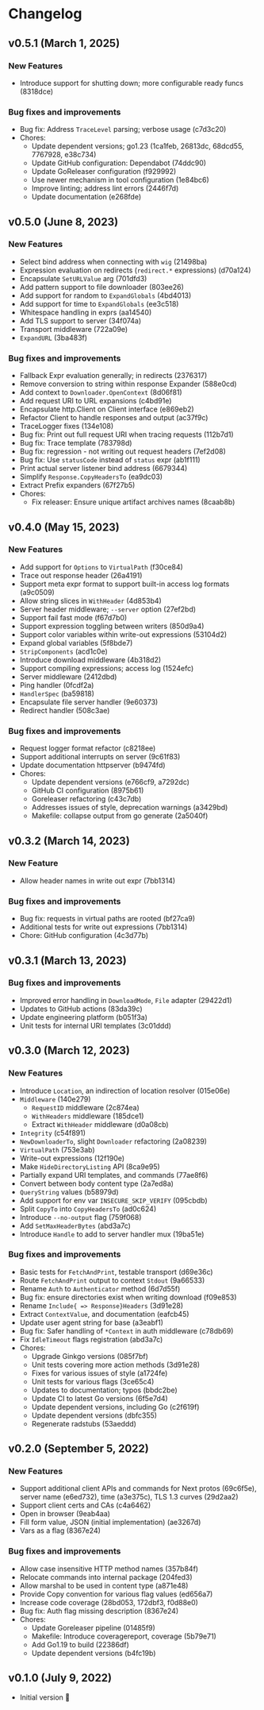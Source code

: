 # Changelog

## v0.5.1 (March 1, 2025)

### New Features

* Introduce support for shutting down; more configurable ready funcs (8318dce)

### Bug fixes and improvements

* Bug fix: Address `TraceLevel` parsing; verbose usage (c7d3c20)
* Chores:
    * Update dependent versions; go1.23 (1ca1feb, 26813dc, 68dcd55, 7767928, e38c734)
    * Update GitHub configuration: Dependabot (74ddc90)
    * Update GoReleaser configuration (f929992)
    * Use newer mechanism in tool configuration (1e84bc6)
    * Improve linting; address lint errors (2446f7d)
    * Update documentation (e268fde)

## v0.5.0 (June 8, 2023)

### New Features
* Select bind address when connecting with `wig` (21498ba)
* Expression evaluation on redirects (`redirect.*` expressions) (d70a124)
* Encapsulate `SetURLValue` arg (701dfd3)
* Add pattern support to file downloader (803ee26)
* Add support for random to `ExpandGlobals` (4bd4013)
* Add support for time to `ExpandGlobals` (ee3c518)
* Whitespace handling in exprs (aa14540)
* Add TLS support to server (34f074a)
* Transport middleware (722a09e)
* `ExpandURL` (3ba483f)

### Bug fixes and improvements

* Fallback Expr evaluation generally; in redirects (2376317)
* Remove conversion to string within response Expander (588e0cd)
* Add context to `Downloader.OpenContext` (8d06f81)
* Add request URI to URL expansions (c4bd91e)
* Encapsulate http.Client on Client interface (e869eb2)
* Refactor Client to handle responses and output (ac37f9c)
* TraceLogger fixes (134e108)
* Bug fix: Print out full request URI when tracing requests (112b7d1)
* Bug fix: Trace template (783798d)
* Bug fix: regression - not writing out request headers (7ef2d08)
* Bug fix: Use `statusCode` instead of `status` expr (ab1f111)
* Print actual server listener bind address (6679344)
* Simplify `Response.CopyHeadersTo` (ea9dc03)
* Extract Prefix expanders (67f27b5)
* Chores:
    * Fix releaser: Ensure unique artifact archives names (8caab8b)

## v0.4.0 (May 15, 2023)

### New Features

* Add support for `Options` to `VirtualPath` (f30ce84)
* Trace out response header (26a4191)
* Support meta expr format to support built-in access log formats (a9c0509)
* Allow string slices in `WithHeader` (4d853b4)
* Server header middleware; `--server` option (27ef2bd)
* Support fail fast mode (f67d7b0)
* Support expression toggling between writers (850d9a4)
* Support color variables within write-out expressions (53104d2)
* Expand global variables (5f8bde7)
* `StripComponents` (acd1c0e)
* Introduce download middleware (4b318d2)
* Support compiling expressions; access log (1524efc)
* Server middleware (2412dbd)
* Ping handler (0fcdf2a)
* `HandlerSpec` (ba59818)
* Encapsulate file server handler (9e60373)
* Redirect handler (508c3ae)

### Bug fixes and improvements

* Request logger format refactor (c8218ee)
* Support additional interrupts on server (9c61f83)
* Update documentation httpserver (b9474fd)
* Chores:
    * Update dependent versions (e766cf9, a7292dc)
    * GitHub CI configuration (8975b61)
    * Goreleaser refactoring (c43c7db)
    * Addresses issues of style, deprecation warnings (a3429bd)
    * Makefile: collapse output from go generate (2a5040f)

## v0.3.2 (March 14, 2023)

### New Feature

* Allow header names in write out expr (7bb1314)

### Bug fixes and improvements

* Bug fix: requests in virtual paths are rooted (bf27ca9)
* Additional tests for write out expressions (7bb1314)
* Chore: GitHub configuration (4c3d77b)

## v0.3.1 (March 13, 2023)

### Bug fixes and improvements

* Improved error handling in `DownloadMode`, `File` adapter (29422d1)
* Updates to GitHub actions (83da39c)
* Update engineering platform (b051f3a)
* Unit tests for internal URI templates (3c01ddd)

## v0.3.0 (March 12, 2023)

### New Features

* Introduce `Location`, an indirection of location resolver (015e06e)
* `Middleware` (140e279)
    * `RequestID` middleware (2c874ea)
    * `WithHeaders` middleware (185dce1)
    * Extract `WithHeader` middleware (d0a08cb)
* `Integrity` (c54f891)
* `NewDownloaderTo`, slight `Downloader` refactoring (2a08239)
* `VirtualPath` (753e3ab)
* Write-out expressions (12f190e)
* Make `HideDirectoryListing` API (8ca9e95)
* Partially expand URI templates, and commands (77ae8f6)
* Convert between body content type (2a7ed8a)
* `QueryString` values (b58979d)
* Add support for env var `INSECURE_SKIP_VERIFY` (095cbdb)
* Split `CopyTo` into `CopyHeadersTo` (ad0c624)
* Introduce `--no-output` flag (759f068)
* Add `SetMaxHeaderBytes` (abd3a7c)
* Introduce `Handle` to add to server handler mux (19ba51e)

### Bug fixes and improvements

* Basic tests for `FetchAndPrint`, testable transport (d69e36c)
* Route `FetchAndPrint` output to context `Stdout` (9a66533)
* Rename `Auth` to `Authenticator` method (6d7d55f)
* Bug fix: ensure directories exist when writing download (f09e853)
* Rename `Include{ => Response}Headers` (3d91e28)
* Extract `ContextValue`, and documentation (eafcb45)
* Update user agent string for base (a3eabf1)
* Bug fix: Safer handling of `*Context` in auth middleware (c78db69)
* Fix `IdleTimeout` flags registration (abd3a7c)
* Chores:
    * Upgrade Ginkgo versions (085f7bf)
    * Unit tests covering more action methods (3d91e28)
    * Fixes for various issues of style (a1724fe)
    * Unit tests for various flags (3ce65c4)
    * Updates to documentation; typos (bbdc2be)
    * Update CI to latest Go versions (6f5e7d4)
    * Update dependent versions, including Go (c2f619f)
    * Update dependent versions (dbfc355)
    * Regenerate radstubs (53aeddd)

## v0.2.0 (September 5, 2022)

### New Features

* Support additional client APIs and commands for Next protos (69c6f5e), server name (e6ed732), time (a3e375c), TLS 1.3 curves (29d2aa2)
* Support client certs and CAs (c4a6462)
* Open in browser (9eab4aa)
* Fill form value, JSON (initial implementation) (ae3267d)
* Vars as a flag (8367e24)

### Bug fixes and improvements

* Allow case insensitive HTTP method names (357b84f)
* Relocate commands into internal package (204fed3)
* Allow marshal to be used in content type (a871e48)
* Provide Copy convention for various flag values (ed656a7)
* Increase code coverage (28bd053, 172dbf3, f0d88e0)
* Bug fix: Auth flag missing description (8367e24)
* Chores:
  * Update Goreleaser pipeline (01485f9)
  * Makefile: Introduce coveragereport, coverage (5b79e71)
  * Add Go1.19 to build (22386df)
  * Update dependent versions (b4fc19b)

## v0.1.0 (July 9, 2022)

* Initial version :sunrise:
